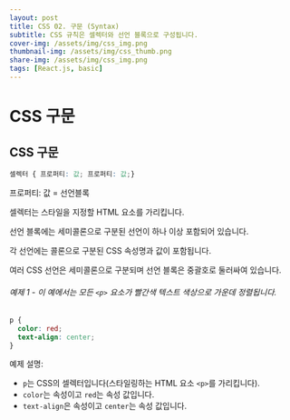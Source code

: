 ```yaml
---
layout: post
title: CSS 02. 구문 (Syntax)
subtitle: CSS 규칙은 셀렉터와 선언 블록으로 구성됩니다.
cover-img: /assets/img/css_img.png
thumbnail-img: /assets/img/css_thumb.png
share-img: /assets/img/css_img.png
tags: [React.js, basic]
---
```


# CSS 구문 

## CSS 구문

```css
셀렉터 { 프로퍼티: 값; 프로퍼티: 값;}
```

프로퍼티: 값 = 선언블록

셀렉터는 스타일을 지정할 HTML 요소를 가리킵니다.

선언 블록에는 세미콜론으로 구분된 선언이 하나 이상 포함되어 있습니다.

각 선언에는 콜론으로 구분된 CSS 속성명과 값이 포함됩니다.

여러 CSS 선언은 세미콜론으로 구분되며 선언 블록은 중괄호로 둘러싸여 있습니다.

###### 예제 1 - 이 예에서는 모든 ```<p>``` 요소가 빨간색 텍스트 색상으로 가운데 정렬됩니다.

```css
p {
  color: red;
  text-align: center;
}
```

예제 설명:

+ ```p```는 CSS의 셀렉터입니다(스타일링하는 HTML 요소 ```<p>```를 가리킵니다).
+ ```color```는 속성이고 ```red```는 속성 값입니다.
+ ```text-align```은 속성이고 ```center```는 속성 값입니다.
